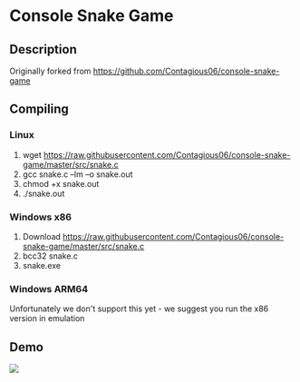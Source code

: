 # Console Snake Game

## Description ##
Originally forked from https://github.com/Contagious06/console-snake-game

## Compiling ##

### Linux ###
1. wget https://raw.githubusercontent.com/Contagious06/console-snake-game/master/src/snake.c
2. gcc snake.c –lm –o snake.out
3. chmod +x snake.out
4. ./snake.out

### Windows x86 ###
1. Download https://raw.githubusercontent.com/Contagious06/console-snake-game/master/src/snake.c
2. bcc32 snake.c
3. snake.exe

### Windows ARM64 ###
Unfortunately we don't support this yet - we suggest you run the x86 version in emulation

## Demo ##
![](http://i.imgur.com/0wHxRNZ.gif)
